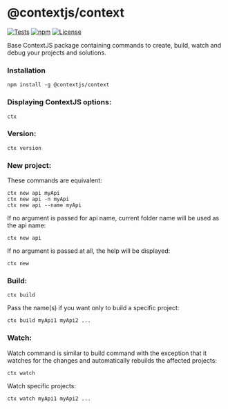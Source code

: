 # @contextjs/context

[![Tests](https://github.com/contextjs/context/actions/workflows/tests.yaml/badge.svg?branch=main)](https://github.com/contextjs/context/actions/workflows/tests.yaml)
[![npm](https://badgen.net/npm/v/@contextjs/context)](https://www.npmjs.com/package/@contextjs/context)
[![License](https://badgen.net/static/license/MIT)](https://github.com/contextjs/context/blob/main/LICENSE)

Base ContextJS package containing commands to create, build, watch and debug your projects and solutions.

### Installation

```
npm install -g @contextjs/context
```

### Displaying ContextJS options:

```shell
ctx
```

### Version:

```shell
ctx version
```

### New project:

These commands are equivalent:

```shell
ctx new api myApi
ctx new api -n myApi
ctx new api --name myApi
```

If no argument is passed for api name, current folder name will be used as the api name:
```shell
ctx new api
```

If no argument is passed at all, the help will be displayed:
```shell
ctx new
```

### Build:

```shell
ctx build
```

Pass the name(s) if you want only to build a specific project:
```shell
ctx build myApi1 myApi2 ...
```

### Watch:

Watch command is similar to build command with the exception that it watches for the changes and automatically rebuilds the affected projects:
```shell
ctx watch
```

Watch specific projects:
```shell
ctx watch myApi1 myApi2 ...
```